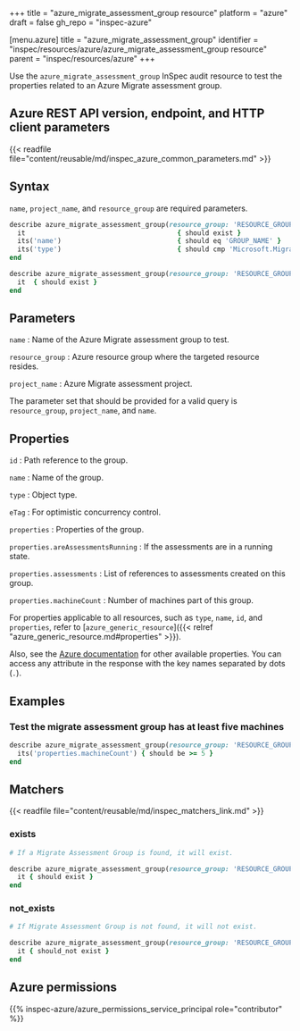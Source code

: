 +++
title = "azure_migrate_assessment_group resource"
platform = "azure"
draft = false
gh_repo = "inspec-azure"

[menu.azure]
title = "azure_migrate_assessment_group"
identifier = "inspec/resources/azure/azure_migrate_assessment_group resource"
parent = "inspec/resources/azure"
+++

Use the `azure_migrate_assessment_group` InSpec audit resource to test the properties related to an Azure Migrate assessment group.

## Azure REST API version, endpoint, and HTTP client parameters

{{< readfile file="content/reusable/md/inspec_azure_common_parameters.md" >}}

## Syntax

`name`, `project_name`, and `resource_group` are required parameters.

```ruby
describe azure_migrate_assessment_group(resource_group: 'RESOURCE_GROUP', project_name: 'PROJECT_NAME', name: 'GROUP_NAME') do
  it                                      { should exist }
  its('name')                             { should eq 'GROUP_NAME' }
  its('type')                             { should cmp 'Microsoft.Migrate/assessmentProjects/groups' }
end
```

```ruby
describe azure_migrate_assessment_group(resource_group: 'RESOURCE_GROUP', project_name: 'PROJECT_NAME', name: 'GROUP_NAME') do
  it  { should exist }
end
```

## Parameters

`name`
: Name of the Azure Migrate assessment group to test.

`resource_group`
: Azure resource group where the targeted resource resides.

`project_name`
: Azure Migrate assessment project.

The parameter set that should be provided for a valid query is `resource_group`, `project_name`, and `name`.

## Properties

`id`
: Path reference to the group.

`name`
: Name of the group.

`type`
: Object type.

`eTag`
: For optimistic concurrency control.

`properties`
: Properties of the group.

`properties.areAssessmentsRunning`
: If the assessments are in a running state.

`properties.assessments`
: List of references to assessments created on this group.

`properties.machineCount`
: Number of machines part of this group.

For properties applicable to all resources, such as `type`, `name`, `id`, and `properties`, refer to [`azure_generic_resource`]({{< relref "azure_generic_resource.md#properties" >}}).

Also, see the [Azure documentation](https://docs.microsoft.com/en-us/rest/api/migrate/assessment/groups/get) for other available properties. You can access any attribute in the response with the key names separated by dots (`.`).

## Examples

### Test the migrate assessment group has at least five machines

```ruby
describe azure_migrate_assessment_group(resource_group: 'RESOURCE_GROUP', project_name: 'PROJECT_NAME', name: 'GROUP_NAME') do
  its('properties.machineCount') { should be >= 5 }
end
```

## Matchers

{{< readfile file="content/reusable/md/inspec_matchers_link.md" >}}

### exists

```ruby
# If a Migrate Assessment Group is found, it will exist.

describe azure_migrate_assessment_group(resource_group: 'RESOURCE_GROUP', project_name: 'PROJECT_NAME', name: 'GROUP_NAME') do
  it { should exist }
end
```

### not_exists

```ruby
# If Migrate Assessment Group is not found, it will not exist.

describe azure_migrate_assessment_group(resource_group: 'RESOURCE_GROUP', project_name: 'PROJECT_NAME', name: 'GROUP_NAME') do
  it { should_not exist }
end
```

## Azure permissions

{{% inspec-azure/azure_permissions_service_principal role="contributor" %}}
